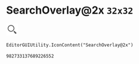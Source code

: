 # SearchOverlay@2x `32x32`
<img src="/img/SearchOverlay@2x.png" width=32 height=32>

``` CSharp
EditorGUIUtility.IconContent("SearchOverlay@2x")
```
```
982733137689226552
```

